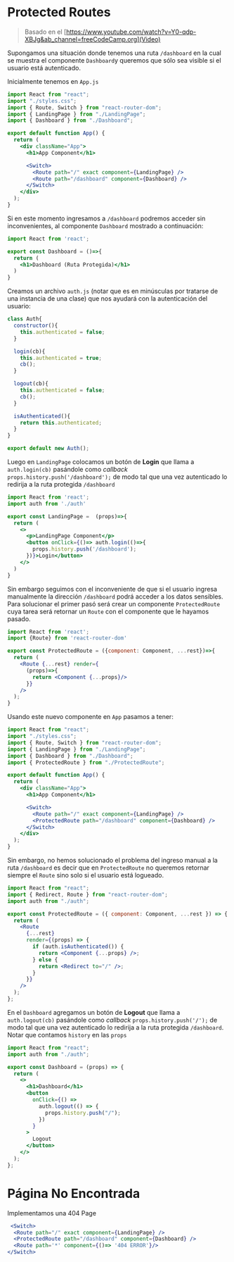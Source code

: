# Protected Routes
> Basado en el [https://www.youtube.com/watch?v=Y0-qdp-XBJg&ab_channel=freeCodeCamp.org](Video)

Supongamos una situación donde tenemos una ruta `/dashboard` en la cual se muestra el componente `Dashboard`y queremos que sólo sea visible si el usuario está autenticado.

Inicialmente tenemos en `App.js`

```jsx
import React from "react";
import "./styles.css";
import { Route, Switch } from "react-router-dom";
import { LandingPage } from "./LandingPage";
import { Dashboard } from "./Dashboard";

export default function App() {
  return (
    <div className="App">
      <h1>App Component</h1>

      <Switch>
        <Route path="/" exact component={LandingPage} />
        <Route path="/dashboard" component={Dashboard} />
      </Switch>
    </div>
  );
}

```
Si en este momento ingresamos  a `/dashboard` podremos acceder sin inconvenientes, al componente `Dashboard` mostrado a continuación:

```jsx
import React from 'react';

export const Dashboard = ()=>{
  return (
    <h1>Dashboard (Ruta Protegida)</h1>
  )
}
```

Creamos un archivo `auth.js` (notar que es en minúsculas por tratarse de una instancia de una clase) que nos ayudará con la autenticación del usuario:
```jsx
class Auth{
  constructor(){
    this.authenticated = false;
  }

  login(cb){
    this.authenticated = true;
    cb();
  }

  logout(cb){
    this.authenticated = false;
    cb();
  }

  isAuthenticated(){
    return this.authenticated;
  }
}

export default new Auth();
```

Luego en `LandingPage` colocamos un botón de **Login** que llama a `auth.login(cb)` pasándole como *callback* `props.history.push('/dashboard');` de modo tal que una vez autenticado lo redirija a la ruta protegida `/dashboard`

```jsx
import React from 'react';
import auth from './auth'

export const LandingPage =  (props)=>{
  return (
    <>
      <p>LandingPage Component</p>
      <button onClick={()=> auth.login(()=>{
        props.history.push('/dashboard');
      })}>Login</button>
    </>
  )
}
```

Sin embargo seguimos con el inconveniente de que si el usuario ingresa manualmente la dirección `/dashboard` podrá acceder a los datos sensibles. Para solucionar el primer pasó será crear un componente `ProtectedRoute` cuya tarea será retornar un `Route` con el componente que le hayamos pasado.

```jsx
import React from 'react';
import {Route} from 'react-router-dom'

export const ProtectedRoute = ({component: Component, ...rest})=>{
  return (
    <Route {...rest} render={
      (props)=>{
        return <Component {...props}/>
      }} 
    />
  );
}
```

Usando este nuevo componente en `App` pasamos a tener:
```jsx
import React from "react";
import "./styles.css";
import { Route, Switch } from "react-router-dom";
import { LandingPage } from "./LandingPage";
import { Dashboard } from "./Dashboard";
import { ProtectedRoute } from "./ProtectedRoute";

export default function App() {
  return (
    <div className="App">
      <h1>App Component</h1>

      <Switch>
        <Route path="/" exact component={LandingPage} />
        <ProtectedRoute path="/dashboard" component={Dashboard} />
      </Switch>
    </div>
  );
}

```

Sin embargo, no hemos solucionado el problema del ingreso manual a la ruta `/dashboard` es decir que en `ProtectedRoute` no queremos retornar siempre el `Route` sino solo si el usuario está logueado.

```jsx
import React from "react";
import { Redirect, Route } from "react-router-dom";
import auth from "./auth";

export const ProtectedRoute = ({ component: Component, ...rest }) => {
  return (
    <Route
      {...rest}
      render={(props) => {
        if (auth.isAuthenticated()) {
          return <Component {...props} />;
        } else {
          return <Redirect to="/" />;
        }
      }}
    />
  );
};

```

En el `Dashboard` agregamos un botón de **Logout** que llama a `auth.logout(cb)` pasándole como *callback* `props.history.push('/');` de modo tal que una vez autenticado lo redirija a la ruta protegida `/dashboard`. Notar que contamos `history` en las `props` 

```jsx
import React from "react";
import auth from "./auth";

export const Dashboard = (props) => {
  return (
    <>
      <h1>Dashboard</h1>
      <button
        onClick={() =>
          auth.logout(() => {
            props.history.push("/");
          })
        }
      >
        Logout
      </button>
    </>
  );
};

```

# Página No Encontrada
Implementamos una 404 Page

```jsx
 <Switch>
  <Route path="/" exact component={LandingPage} />
  <ProtectedRoute path="/dashboard" component={Dashboard} />
  <Route path='*' component={()=> '404 ERROR'}/>
</Switch>
```